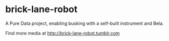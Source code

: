 # brick-lane-robot
A Pure Data project, enabling busking with a self-built instrument and Bela. 

Find more media at http://brick-lane-robot.tumblr.com
